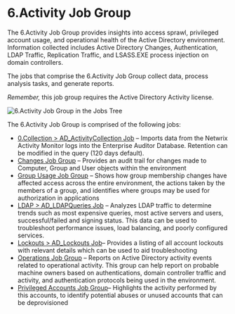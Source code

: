 # 6.Activity Job Group

The 6.Activity Job Group provides insights into access sprawl, privileged account usage, and
operational health of the Active Directory environment. Information collected includes Active
Directory Changes, Authentication, LDAP Traffic, Replication Traffic, and LSASS.EXE process
injection on domain controllers.

The jobs that comprise the 6.Activity Job Group collect data, process analysis tasks, and generate
reports.

_Remember,_ this job group requires the Active Directory Activity license.

![6.Activity Job Group in the Jobs Tree](/img/versioned_docs/accessanalyzer_11.6/accessanalyzer/admin/hostmanagement/jobstree.webp)

The 6.Activity Job Group is comprised of the following jobs:

- [0.Collection > AD_ActivityCollection Job](/docs/accessanalyzer/11.6/accessanalyzer/solutions/activedirectory/activity/ad_activitycollection.md)
  – Imports data from the Netwrix Activity Monitor logs into the Enterprise Auditor Database.
  Retention can be modified in the query (120 days default).
- [Changes Job Group](/docs/accessanalyzer/11.6/accessanalyzer/solutions/activedirectory/activity/changes/overview.md)
  – Provides an audit trail for changes made to Computer, Group and User objects within the
  environment
- [Group Usage Job Group](/docs/accessanalyzer/11.6/accessanalyzer/solutions/activedirectory/activity/groupusage/overview.md)
  – Shows how group membership changes have affected access across the entire environment, the
  actions taken by the members of a group, and identifies where groups may be used for authorization
  in applications
- [LDAP > AD_LDAPQueries Job](/docs/accessanalyzer/11.6/accessanalyzer/solutions/activedirectory/activity/ad_ldapqueries.md)
  – Analyzes LDAP traffic to determine trends such as most expensive queries, most active servers
  and users, successful/failed and signing status. This data can be used to troubleshoot performance
  issues, load balancing, and poorly configured services.
- [Lockouts > AD_Lockouts Job](/docs/accessanalyzer/11.6/accessanalyzer/solutions/activedirectory/activity/ad_lockouts.md)–
  Provides a listing of all account lockouts with relevant details which can be used to aid
  troubleshooting
- [Operations Job Group](/docs/accessanalyzer/11.6/accessanalyzer/solutions/activedirectory/activity/operations/overview.md)
  – Reports on Active Directory activity events related to operational activity. This group can help
  report on probable machine owners based on authentications, domain controller traffic and
  activity, and authentication protocols being used in the environment.
- [Privileged Accounts Job Group](/docs/accessanalyzer/11.6/accessanalyzer/solutions/activedirectory/activity/privilegedaccounts/overview.md)–
  Highlights the activity performed by this accounts, to identify potential abuses or unused
  accounts that can be deprovisioned
